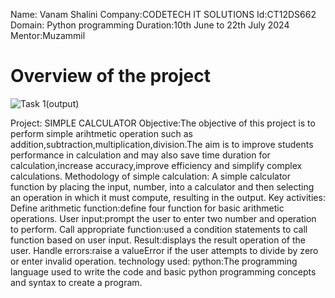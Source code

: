 Name: Vanam Shalini
Company:CODETECH IT SOLUTIONS
Id:CT12DS662
Domain: Python programming
Duration:10th June to 22th July 2024
Mentor:Muzammil
# Overview of the project
![Task 1(output)](https://github.com/VanamShalini/CODTECH-Task1/assets/173339234/42b61ee7-a979-4f01-a570-b50e4605fea3)

Project: SIMPLE CALCULATOR
Objective:The objective of this project is to perform simple arihtmetic operation such as addition,subtraction,multiplication,division.The aim is to improve students performance in calculation and may also save time duration for calculation,increase accuracy,improve efficiency and simplify complex calculations.
Methodology of simple calculation: A simple calculator function by placing the input, number, into a calculator and then selecting an operation in which it must compute, resulting in the output.
Key activities:
Define arithmetic function:define four function for basic arithmetic operations.
User input:prompt the user to enter two number and operation to perform.
Call appropriate function:used a condition statements to call function based on user input.
Result:displays the result operation of the user.
Handle errors:raise a valueError if the user attempts to divide by zero or enter invalid operation.
technology used:
python:The programming language used to write the code and basic python programming concepts and syntax to create a program.
